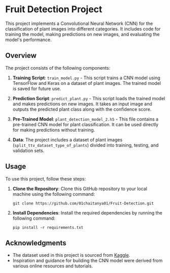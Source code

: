 # Fruit Detection Project

This project implements a Convolutional Neural Network (CNN) for the classification of plant images into different categories. It includes code for training the model, making predictions on new images, and evaluating the model's performance.

## Overview

The project consists of the following components:

1. **Training Script**: `train_model.py` - This script trains a CNN model using TensorFlow and Keras on a dataset of plant images. The trained model is saved for future use.

2. **Prediction Script**: `predict_plant.py` - This script loads the trained model and makes predictions on new images. It takes an input image and outputs the predicted plant class along with the confidence score.

3. **Pre-Trained Model**: `plant_detection_model_2.h5` - This file contains a pre-trained CNN model for plant classification. It can be used directly for making predictions without training.

4. **Data**: The project includes a dataset of plant images (`split_ttv_dataset_type_of_plants`) divided into training, testing, and validation sets.

## Usage

To use this project, follow these steps:

1. **Clone the Repository**: Clone this GitHub repository to your local machine using the following command:

   ```
   git clone https://github.com/01chaitanya01/Fruit-Detection.git
   ```

2. **Install Dependencies**: Install the required dependencies by running the following command:

   ```
   pip install -r requirements.txt
   ```

## Acknowledgments

- The dataset used in this project is sourced from [Kaggle](https://www.kaggle.com/your-kaggle-username/dataset-name).
- Inspiration and guidance for building the CNN model were derived from various online resources and tutorials.

